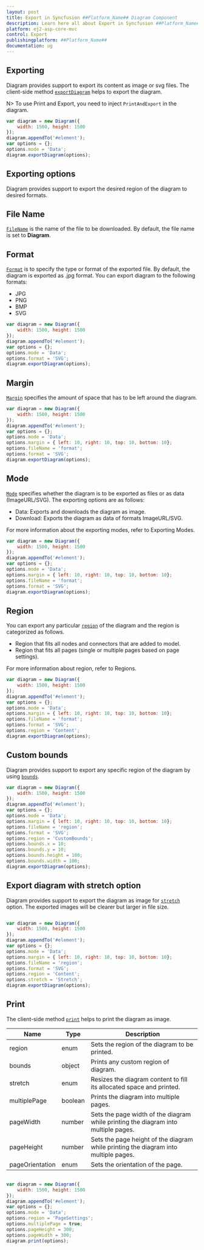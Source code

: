 ```yaml
---
layout: post
title: Export in Syncfusion ##Platform_Name## Diagram Component
description: Learn here all about Export in Syncfusion ##Platform_Name## Diagram component of Syncfusion Essential JS 2 and more.
platform: ej2-asp-core-mvc
control: Export
publishingplatform: ##Platform_Name##
documentation: ug
---
```



## Exporting

Diagram provides support to export its content as image or svg files. The client-side method [`exportDiagram`](https://ej2.syncfusion.com/documentation/api/diagram/#exportDiagram) helps to export the diagram.

N> To use Print and Export, you need to inject `PrintAndExport` in the diagram.

<!-- markdownlint-disable MD033 -->

```javascript
var diagram = new Diagram({
    width: 1500, height: 1500
});
diagram.appendTo('#element');
var options = {};
options.mode = 'Data';
diagram.exportDiagram(options);
```

## Exporting options

Diagram provides support to export the desired region of the diagram to desired formats.

## File Name

[`FileName`](https://ej2.syncfusion.com/documentation/api/diagram/iExportOptions/) is the name of the file to be downloaded. By default, the file name is set to **Diagram**.

## Format

[`Format`](https://ej2.syncfusion.com/documentation/api/diagram/iExportOptions/) is to specify the type or format of the exported file. By default, the diagram is exported as .jpg format. You can export diagram to the following formats:

* JPG
* PNG
* BMP
* SVG

```javascript
var diagram = new Diagram({
    width: 1500, height: 1500
});
diagram.appendTo('#element');
var options = {};
options.mode = 'Data';
options.format = 'SVG';
diagram.exportDiagram(options);
```

## Margin

[`Margin`](https://ej2.syncfusion.com/documentation/api/diagram/iExportOptions/#margin) specifies the amount of space that has to be left around the diagram.

<!-- markdownlint-disable MD033 -->

```javascript
var diagram = new Diagram({
    width: 1500, height: 1500
});
diagram.appendTo('#element');
var options = {};
options.mode = 'Data';
options.margin = { left: 10, right: 10, top: 10, bottom: 10};
options.fileName = 'format';
options.format = 'SVG';
diagram.exportDiagram(options);
```

## Mode

[`Mode`](https://ej2.syncfusion.com/documentation/api/diagram/iExportOptions/#mode) specifies whether the diagram is to be exported as files or as data (ImageURL/SVG). The exporting options are as follows:

* Data: Exports and downloads the diagram as image.
* Download: Exports the diagram as data of formats ImageURL/SVG.

For more information about the exporting modes, refer to Exporting Modes.

```javascript
var diagram = new Diagram({
    width: 1500, height: 1500
});
diagram.appendTo('#element');
var options = {};
options.mode = 'Data';
options.margin = { left: 10, right: 10, top: 10, bottom: 10};
options.fileName = 'format';
options.format = 'SVG';
diagram.exportDiagram(options);
```

## Region

You can export any particular [`region`](https://ej2.syncfusion.com/documentation/api/diagram/iExportOptions/#region) of the diagram and the region is categorized as follows.

* Region that fits all nodes and connectors that are added to model.
* Region that fits all pages (single or multiple pages based on page settings).

For more information about region, refer to Regions.

```javascript
var diagram = new Diagram({
    width: 1500, height: 1500
});
diagram.appendTo('#element');
var options = {};
options.mode = 'Data';
options.margin = { left: 10, right: 10, top: 10, bottom: 10};
options.fileName = 'format';
options.format = 'SVG';
options.region = 'Content';
diagram.exportDiagram(options);
```

## Custom bounds

Diagram provides support to export any specific region of the diagram by using [`bounds`](https://ej2.syncfusion.com/documentation/api/diagram/iExportOptions/#region).

```javascript
var diagram = new Diagram({
    width: 1500, height: 1500
});
diagram.appendTo('#element');
var options = {};
options.mode = 'Data';
options.margin = { left: 10, right: 10, top: 10, bottom: 10};
options.fileName = 'region';
options.format = 'SVG';
options.region = 'CustomBounds';
options.bounds.x = 10;
options.bounds.y = 10;
options.bounds.height = 100;
options.bounds.width = 100;
diagram.exportDiagram(options);
```

## Export diagram with stretch option

Diagram provides support to export the diagram as image for [`stretch`](https://ej2.syncfusion.com/documentation/api/diagram/iExportOptions/#stretch) option. The exported images will be clearer but larger in file size.

```javascript

var diagram = new Diagram({
    width: 1500, height: 1500
});
diagram.appendTo('#element');
var options = {};
options.mode = 'Data';
options.margin = { left: 10, right: 10, top: 10, bottom: 10};
options.fileName = 'region';
options.format = 'SVG';
options.region = 'Content';
options.stretch = 'Stretch';
diagram.exportDiagram(options);
```

## Print

The client-side method [`print`](https://ej2.syncfusion.com/documentation/api/diagram/#print) helps to print the diagram as image.

| Name | Type | Description|
|-------- | -------- | -------- |
| region | enum | Sets the region of the diagram to be printed. |
| bounds | object | Prints any custom region of diagram. |
| stretch| enum | Resizes the diagram content to fill its allocated space and printed.|
| multiplePage | boolean | Prints the diagram into multiple pages. |
| pageWidth | number | Sets the page width of the diagram while printing the diagram into multiple pages. |
| pageHeight| number | Sets the page height of the diagram while printing the diagram into multiple pages.|
| pageOrientation | enum | Sets the orientation of the page. |

```javascript

var diagram = new Diagram({
    width: 1500, height: 1500
});
diagram.appendTo('#element');
var options = {};
options.mode = 'Data';
options.region = 'PageSettings';
options.multiplePage = true;
options.pageHeight = 300;
options.pageWidth = 300;
diagram.print(options);
```
